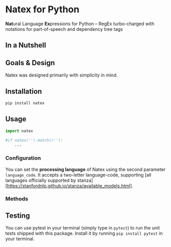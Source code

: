 # Natex for Python
**Nat**ural Language **Ex**pressions for Python – RegEx turbo-charged with notations for part-of-speech and dependency tree tags

## In a Nutshell

## Goals & Design

Natex was designed primarily with simplicity in mind. 

## Installation

```bash
pip install natex
```

## Usage
```python
import natex

#if natex('').match(r''):
	...
```


### Configuration
You can set the **processing language** of Natex using the second parameter `language_code`. It accepts a two-letter language-code, supporting [all languages officially supported by stanza][https://stanfordnlp.github.io/stanza/available_models.html].

### Methods

## Testing
You can use pytest in your terminal (simply type in `pytest`) to run the unit tests shipped with this package.
Install it by running `pip install pytest` in your terminal.